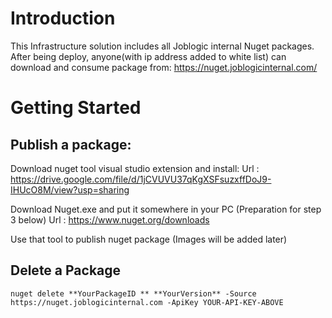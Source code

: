 # Introduction 
This Infrastructure solution includes all Joblogic internal Nuget packages. After being deploy, anyone(with ip address added to white list) can download and consume package from: https://nuget.joblogicinternal.com/
# Getting Started
## Publish a package:
Download nuget tool visual studio extension and install: Url : https://drive.google.com/file/d/1jCVUVU37qKgXSFsuzxffDoJ9-IHUcO8M/view?usp=sharing 

Download Nuget.exe and put it somewhere in your PC (Preparation for step 3 below) Url : https://www.nuget.org/downloads 

Use that tool to publish nuget package
(Images will be added later)
## Delete a Package
 
`nuget delete **YourPackageID ** **YourVersion** -Source https://nuget.joblogicinternal.com -ApiKey YOUR-API-KEY-ABOVE`

 
